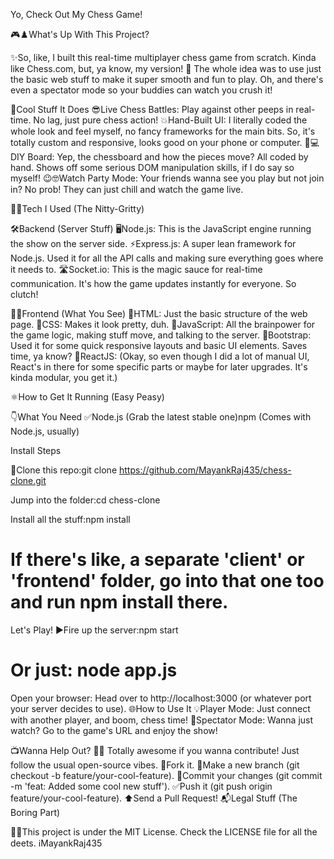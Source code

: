 Yo, Check Out My Chess Game!

 🎮♟️What's Up With This Project?

 ✨So, like, I built this real-time multiplayer chess game from scratch. Kinda like Chess.com, but, ya know, my version! 🚀 The whole idea was to use just the basic web stuff to make it super smooth and fun to play. Oh, and there's even a spectator mode so your buddies can watch you crush it! 


👀Cool Stuff It Does 
😎Live Chess Battles: Play against other peeps in real-time. No lag, just pure chess action! 
💥Hand-Built UI: I literally coded the whole look and feel myself, no fancy frameworks for the main bits. So, it's totally custom and responsive, looks good on your phone or computer. 
📱💻DIY Board: Yep, the chessboard and how the pieces move? All coded by hand. Shows off some serious DOM manipulation skills, if I do say so myself!
😉🤓Watch Party Mode: Your friends wanna see you play but not join in? No prob! They can just chill and watch the game live.

 🍿🥳Tech I Used (The Nitty-Gritty)

 🛠️Backend (Server Stuff) 
🖥️Node.js: This is the JavaScript engine running the show on the server side.
⚡Express.js: A super lean framework for Node.js. Used it for all the API calls and making sure everything goes where it needs to.
🛣️Socket.io: This is the magic sauce for real-time communication. It's how the game updates instantly for everyone. So clutch! 

📡💬Frontend (What You See)
 🎨HTML: Just the basic structure of the web page. 
📄CSS: Makes it look pretty, duh.
💅JavaScript: All the brainpower for the game logic, making stuff move, and talking to the server. 
🧠Bootstrap: Used it for some quick responsive layouts and basic UI elements. Saves time, ya know? 
📏ReactJS: (Okay, so even though I did a lot of manual UI, React's in there for some specific parts or maybe for later upgrades. It's kinda modular, you get it.) 


⚛️How to Get It Running (Easy Peasy) 

👇What You Need
✅Node.js (Grab the latest stable one)npm (Comes with Node.js, usually)

Install Steps 

🚀Clone this repo:git clone https://github.com/MayankRaj435/chess-clone.git

Jump into the folder:cd chess-clone

Install all the stuff:npm install
# If there's like, a separate 'client' or 'frontend' folder, go into that one too and run npm install there.
Let's Play! ▶️Fire up the server:npm start
# Or just: node app.js

Open your browser:
Head over to http://localhost:3000 (or whatever port your server decides to use). 
🌐How to Use It 
💡Player Mode: Just connect with another player, and boom, chess time! 
🤝Spectator Mode: Wanna just watch? Go to the game's URL and enjoy the show!

 📺Wanna Help Out? 🤝💖
Totally awesome if you wanna contribute! 
Just follow the usual open-source vibes. 
🌟Fork it.
 🍴Make a new branch (git checkout -b feature/your-cool-feature). 
🌱Commit your changes (git commit -m 'feat: Added some cool new stuff').
 ✅Push it (git push origin feature/your-cool-feature).
 ⬆️Send a Pull Request! 📬Legal Stuff (The Boring Part) 

📜😴This project is under the MIT License. Check the LICENSE file for all the deets. ℹ️MayankRaj435
